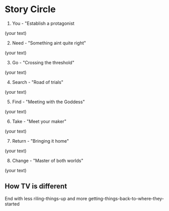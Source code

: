 # Story Circle

1.  You - "Establish a protagonist

(your text)

2.  Need - "Something aint quite right"

(your text)

3.  Go - "Crossing the threshold"

(your text)

4.  Search - "Road of trials"

(your text)

5.  Find - "Meeting with the Goddess"

(your text)

6.  Take - "Meet your maker"

(your text)

7.  Return - "Bringing it home"

(your text)

8.  Change - "Master of both worlds"

(your text)

## How TV is different

End with less riling-things-up and more getting-things-back-to-where-they-started
